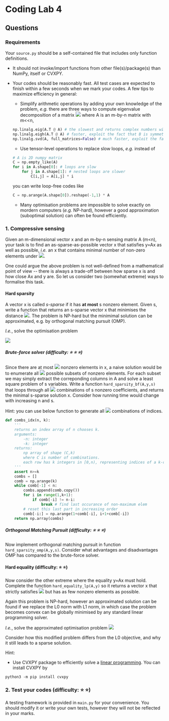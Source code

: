 # Coding Lab 4

## Questions

### Requirements

Your `source.py` should be a self-contained file that includes only function definitions. 
* It should not invoke/import functions from other file(s)/package(s) than NumPy, itself or CVXPY.
* Your codes should be reasonably fast. All test cases are expected to finish within a few seconds when we mark your codes. A few tips to maximize efficiency in general:
  - Simplify arithmetic operations by adding your own knowledge of the problem, *e.g.* there are three ways to compute eigenvalue decomposition of a matrix <img src="https://render.githubusercontent.com/render/math?math=B=A^TA">
 where A is an m-by-n matrix with m<<n, 
  ```python
  np.linalg.eig(A.T @ A) # the slowest and returns complex numbers with zero imaginary parts
  np.linalg.eigh(A.T @ A) # faster, exploit the fact that B is symmetric
  np.linalg.svd(A, full_matrices=False) # much faster, exploit the fact B is also low rank
  ```
  - Use tensor-level operations to replace slow loops, *e.g.* instead of

  ```python
  # A is 2D numpy matrix
  C = np.empty_like(A)
  for i in A.shape[0]: # loops are slow
      for j in A.shape[1]: # nested loops are slower
          C[i,j] = A[i,j] * i
  ```

  you can write loop-free codes like
  ```python
  C = np.arange(A.shape[0]).reshape(-1,1) * A
  ```
  - Many optimisation problems are impossible to solve exactly on mordern computers (*e.g.* NP-hard), however a good approximation (suboptimal solution) can often be found efficiently.

### 1. Compressive sensing

Given an m-dimensional vector x and an m-by-n sensing matrix A (m<n), your task is to find an as-sparse-as-possible vector x that satisfies y=Ax as well as possible, *i.e.* an x that contains minimal number of non-zero elements under <img src="https://render.githubusercontent.com/render/math?math=y\approx Ax">.

One could argue the above problem is not well-defined from a mathematical point of view -- there is always a trade-off between how sparse x is and how close Ax and y are. So let us consider two (somewhat extreme) ways to formalise this task.

#### Hard sparsity

A vector x is called *s-sparse* if it has **at most** s nonzero element. Given s, write a function that returns an s-sparse vector x that minimises the distance <img src="https://render.githubusercontent.com/render/math?math=\|Ax-y\|_2">. The problem is NP-hard but the minimimal solution can be approximated, e.g. by orthogonal matching pursuit (OMP).

*I.e.*, solve the optimisation problem

<img src="https://render.githubusercontent.com/render/math?math=\arg_x\min \|Ax-y\|_2\ s.t. \|x\|_0\le s">


##### Brute-force solver (difficulty: :star: :star: :star:)
Since there are at most <img src="https://render.githubusercontent.com/render/math?math=(^n_s)"> nonzero elements in x, a naive solution would be to enumerate all <img src="https://render.githubusercontent.com/render/math?math=(^n_s)"> possible subsets of nonzero elements. For each subset we may simply extract the correponding columns in A and solve a least square problem of s variables. Write a function `hard_sparsity_bf(A,y,s)` that loops through all <img src="https://render.githubusercontent.com/render/math?math=(^n_s)"> combinations of s nonzero coefficients, and returns the minimal s-sparse solution x. Consider how running time would change with increasing n and s.

Hint: you can use below function to generate all <img src="https://render.githubusercontent.com/render/math?math=(^n_s)"> combinations of indices.
```python
def combs_idx(n, k):
    '''
    returns an index array of n chooses k.
    arguments:
        -n: integer
        -k: integer
    returns:
        np array of shape (C,k)
        where C is number of combinations.
        each row has k integers in [0,n), representing indices of a k-combination.
    '''
    assert n>=k
    combs = []
    comb = np.arange(k)
    while comb[-1] < n: 
        combs.append(comb.copy())
        for i in range(1,k+1):
            if comb[-i] != n-i:
                break # find last occurance of non-maximum elem
        # reset this last part in increasing order
        comb[-i:] = np.arange(1+comb[-i], i+1+comb[-i])
    return np.array(combs)
```

##### Orthogonal Matching Pursuit (difficulty: :star: :star: :star:)
Now implement orthogonal matching pursuit in function `hard_sparsity_omp(A,y,s)`. Consider what advantages and disadvantages OMP has compared to the brute-force solver.

#### Hard equality (difficulty: :star: :star:)

Now consider the other extreme where the equality y=Ax must hold. Complete the function `hard_equality_lp(A,y)` so it returns a vector x that strictly satisfies <img src="https://render.githubusercontent.com/render/math?math=Ax-y=\mathbf{0}"> but has as few nonzero elements as possible. 

Again this problem is NP-hard, however an approximated solution can be found if we replace the L0 norm with L1 norm, in which case the problem becomes convex can be globally minimised by any standard linear programming solver.

*I.e.*, solve the approximated optimisation problem
<img src="https://render.githubusercontent.com/render/math?math=\arg_x\min \|x\|_1\,s.t. Ax-y=\mathbf{0}">


Consider how this modified problem differs from the L0 objective, and why it still leads to a sparse solution.

Hint: 
* Use CVXPY package to efficiently solve a [linear programming](https://www.cvxpy.org/examples/basic/linear_program.html). You can install CVXPY by 
```
python3 -m pip install cvxpy
```

### 2. Test your codes (difficulty: :star: :star:)

A testing framework is provided in `main.py` for your convenience. You should modify it or write your own tests, however they will not be reflected in your marks.
